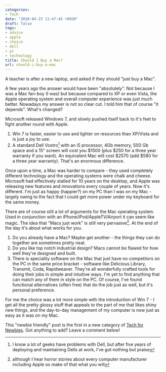 ```yaml
---
categories:
- Tech
date: "2010-04-23 11:47:45 +0930"
draft: false
tags:
- advice
- apple
- choice
- dell
- pc
- technology
title: Should I Buy a Mac?
url: should-i-buy-a-mac
---
```

A teacher is after a new laptop, and asked if they should "just buy a Mac".

A few years ago the answer would have been "absolutely". Not because I was a Mac fan-boy (I was) but because compared to XP or even Vista, the Apple operating system and overall computer experience was just much better. Nowadays my answer is not so clear cut. I told him that of course "it depends". What's changed?

Microsoft released Windows 7, and slowly pushed itself back to it's feet to fight another round with Apple.

1.  Win 7 is faster, easier to use and lighter on resources than XP/Vista and is just a joy to use.
2.  A standard Dell Vostro[^1] with an i5 processor, 4Gb memory, 500 Gb space and a 15" screen will cost you $1500 (plus $250 for a three year warranty if you want). An equivalent Mac will cost $2570 (add $580 for a three year warranty). That's an enormous difference.

Once upon a time, a Mac was harder to compare - they used completely
different technology and the operating systems were chalk and cheese.
Microsoft had effectively stalled for 10 years on the desktop, and Apple
was releasing new features and innovations every couple of years. Now
it's different. I'm just as happy (happier?) on my PC than I was on my
Mac - largely owing to the fact that I could get more power under my
keyboard for the same money.

There are of course still a lot of arguments for the Mac operating
system. Used in conjunction with an iPhone/iPod/AppleTV/Airport it can
seem like magic. The idea that "Macs just work" is still very pervasive[^2]. At the end of the day it's about what works for you.

1.  Do you already have a Mac? Maybe get another - the things they can do together are sometimes pretty neat.
2.  Do you like top notch industrial design? Macs cannot be flawed for how well they're designed and built.
3.  There is speciality software on the Mac that just have no competitors on the PC in the same price bracket - software like Delicious Library, Transmit, Coda, Rapidweaver. They're all wonderfully crafted tools for doing their jobs in simple and intuitive ways. I'm yet to find anything that can match any of them in style on the PC. Of course, I've found functional alternatives (often free) that do the job just as well, but it's personal preference.

For me the choice was a lot more simple with the introduction of Win 7 - I get all the pretty glossy stuff that appeals to the part of me that likes shiny new things, and the day-to-day management of my computer is now just as easy as it was on my Mac.

This "newbie friendly" post is the first in a new category of [Tech for Newbies](/tech-for-newbies/). Got anything to add? Leave a comment below!

[^1]: I know a lot of geeks have problems with Dell, but after five years of deploying and maintaining Dells at work, I've got nothing but praise
[^2]: although I hear horror stories about every computer manufacturer
including Apple so make of that what you will
